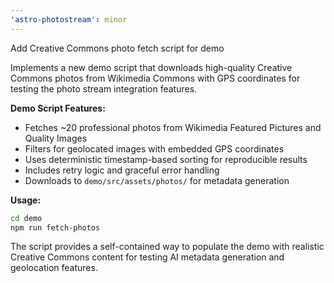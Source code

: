 ```yaml
---
'astro-photostream': minor
---
```


Add Creative Commons photo fetch script for demo

Implements a new demo script that downloads high-quality Creative Commons photos from Wikimedia Commons with GPS coordinates for testing the photo stream integration features.

**Demo Script Features:**

- Fetches ~20 professional photos from Wikimedia Featured Pictures and Quality Images
- Filters for geolocated images with embedded GPS coordinates
- Uses deterministic timestamp-based sorting for reproducible results
- Includes retry logic and graceful error handling
- Downloads to `demo/src/assets/photos/` for metadata generation

**Usage:**

```bash
cd demo
npm run fetch-photos
```

The script provides a self-contained way to populate the demo with realistic Creative Commons content for testing AI metadata generation and geolocation features.
